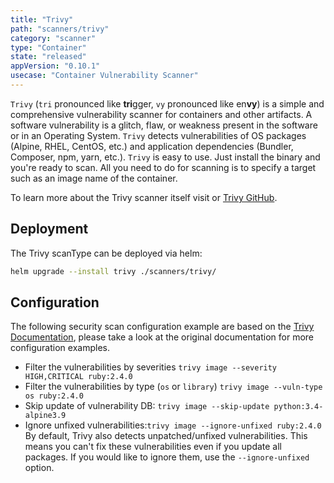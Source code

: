 ```yaml
---
title: "Trivy"
path: "scanners/trivy"
category: "scanner"
type: "Container"
state: "released"
appVersion: "0.10.1"
usecase: "Container Vulnerability Scanner"
---
```


`Trivy` (`tri` pronounced like **tri**gger, `vy` pronounced like en**vy**) is a simple and comprehensive vulnerability scanner for containers and other artifacts.
A software vulnerability is a glitch, flaw, or weakness present in the software or in an Operating System.
`Trivy` detects vulnerabilities of OS packages (Alpine, RHEL, CentOS, etc.) and application dependencies (Bundler, Composer, npm, yarn, etc.).
`Trivy` is easy to use. Just install the binary and you're ready to scan. All you need to do for scanning is to specify a target such as an image name of the container.

To learn more about the Trivy scanner itself visit or [Trivy GitHub].

<!-- end -->

## Deployment

The Trivy scanType can be deployed via helm:

```bash
helm upgrade --install trivy ./scanners/trivy/
```

## Configuration

The following security scan configuration example are based on the [Trivy Documentation], please take a look at the original documentation for more configuration examples.

* Filter the vulnerabilities by severities `trivy image --severity HIGH,CRITICAL ruby:2.4.0`
* Filter the vulnerabilities by type (`os` or `library`) `trivy image --vuln-type os ruby:2.4.0`
* Skip update of vulnerability DB: `trivy image --skip-update python:3.4-alpine3.9`
* Ignore unfixed vulnerabilities:`trivy image --ignore-unfixed ruby:2.4.0` By default, Trivy also detects unpatched/unfixed vulnerabilities. This means you can't fix these vulnerabilities even if you update all packages. If you would like to ignore them, use the `--ignore-unfixed` option.

[Trivy GitHub]: https://github.com/aquasecurity/trivy
[Trivy Documentation]: https://github.com/aquasecurity/trivy#examples
